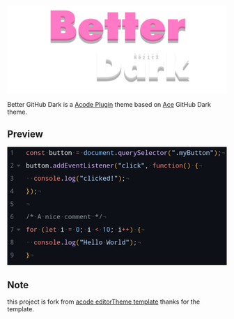 ![image](https://raw.githubusercontent.com/NezitX/acode-better-github-dark/refs/heads/main/assets/better-githubdark-logo.png)

Better GitHub Dark is a [Acode Plugin](https://acode.app/plugin-docs/) theme based on [Ace](https://ace.c9.io/) GitHub Dark theme.

## Preview
![image](https://raw.githubusercontent.com/NezitX/acode-better-github-dark/refs/heads/main/assets/example.png)

## Note
this project is fork from [acode editorTheme template](https://github.com/legendSabbir/acode-editorTheme-template/) thanks for the template.